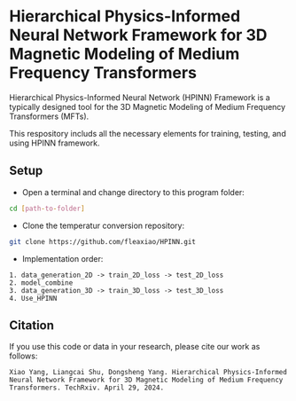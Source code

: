 # Hierarchical Physics-Informed Neural Network Framework for 3D Magnetic Modeling of Medium Frequency Transformers

Hierarchical Physics-Informed Neural Network (HPINN) Framework is a typically designed tool for the 3D Magnetic Modeling of Medium Frequency Transformers (MFTs).

This respository includs all the necessary elements for training, testing, and using HPINN framework.

## Setup
- Open a terminal and change directory to this program folder:
```bash
cd [path-to-folder]
```
- Clone the temperatur conversion repository:
```bash
git clone https://github.com/fleaxiao/HPINN.git
```
- Implementation order:
```
1. data_generation_2D -> train_2D_loss -> test_2D_loss
2. model_combine
3. data_generation_3D -> train_3D_loss -> test_3D_loss
4. Use_HPINN
```
## Citation
If you use this code or data in your research, please cite our work as follows:
```
Xiao Yang, Liangcai Shu, Dongsheng Yang. Hierarchical Physics-Informed Neural Network Framework for 3D Magnetic Modeling of Medium Frequency Transformers. TechRxiv. April 29, 2024.
```
